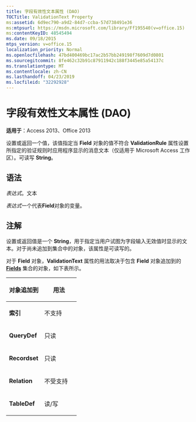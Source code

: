 ```yaml
---
title: 字段有效性文本属性 (DAO)
TOCTitle: ValidationText Property
ms:assetid: 6d9ec790-a9d2-84d7-ccba-57d738491e36
ms:mtpsurl: https://msdn.microsoft.com/library/Ff195540(v=office.15)
ms:contentKeyID: 48545494
ms.date: 09/18/2015
mtps_version: v=office.15
localization_priority: Normal
ms.openlocfilehash: 47bd400469bc17ac2b57bb249198f7609d7d0801
ms.sourcegitcommit: 8fe462c32b91c87911942c188f3445e85a54137c
ms.translationtype: MT
ms.contentlocale: zh-CN
ms.lasthandoff: 04/23/2019
ms.locfileid: "32292928"
---
```

# <a name="fieldvalidationtext-property-dao"></a>字段有效性文本属性 (DAO)


**适用于**：Access 2013、Office 2013

设置或返回一个值，该值指定当 **Field** 对象的值不符合 **ValidationRule** 属性设置所指定的验证规则时应用程序显示的消息文本（仅适用于 Microsoft Access 工作区）。可读写 **String**。

## <a name="syntax"></a>语法

*表达式*。文本

*表达式*一个代表**Field**对象的变量。

## <a name="remarks"></a>注解

设置或返回值是一个 **String**，用于指定当用户试图为字段输入无效值时显示的文本。对于尚未追加到集合中的对象，该属性是可读写的。

对于 **Field** 对象，**ValidationText** 属性的用法取决于包含 **Field** 对象追加到的 **[Fields](fields-collection-dao.md)** 集合的对象，如下表所示。

<table>
<colgroup>
<col style="width: 50%" />
<col style="width: 50%" />
</colgroup>
<thead>
<tr class="header">
<th><p>对象追加到</p></th>
<th><p>用法</p></th>
</tr>
</thead>
<tbody>
<tr class="odd">
<td><p><strong>索引</strong></p></td>
<td><p>不支持</p></td>
</tr>
<tr class="even">
<td><p><strong>QueryDef</strong></p></td>
<td><p>只读</p></td>
</tr>
<tr class="odd">
<td><p><strong>Recordset</strong></p></td>
<td><p>只读</p></td>
</tr>
<tr class="even">
<td><p><strong>Relation</strong></p></td>
<td><p>不受支持</p></td>
</tr>
<tr class="odd">
<td><p><strong>TableDef</strong></p></td>
<td><p>读/写</p></td>
</tr>
</tbody>
</table>

